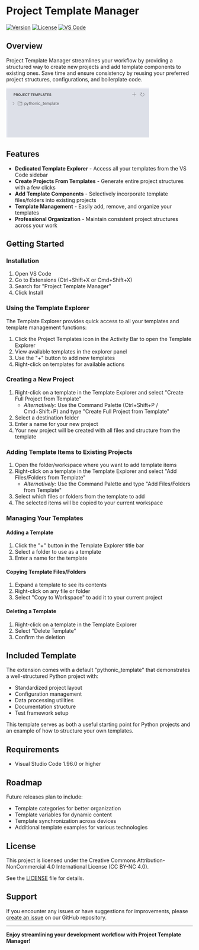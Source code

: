 # Project Template Manager

[![Version](https://img.shields.io/badge/version-1.4.8-blue.svg)](https://marketplace.visualstudio.com/items?itemName=artinmajdi.project-template-manager)
[![License](https://img.shields.io/badge/License-CC%20BY--NC%204.0-lightgrey.svg)](LICENSE)
[![VS Code](https://img.shields.io/badge/VS%20Code-1.101.0-blue.svg)](https://code.visualstudio.com/updates/v1_96)

## Overview

Project Template Manager streamlines your workflow by providing a structured way to create new projects and add template components to existing ones. Save time and ensure consistency by reusing your preferred project structures, configurations, and boilerplate code.

![Template Explorer](resources/screenshot.png)

## Features

- **Dedicated Template Explorer** - Access all your templates from the VS Code sidebar
- **Create Projects From Templates** - Generate entire project structures with a few clicks
- **Add Template Components** - Selectively incorporate template files/folders into existing projects
- **Template Management** - Easily add, remove, and organize your templates
- **Professional Organization** - Maintain consistent project structures across your work

## Getting Started

### Installation

1. Open VS Code
2. Go to Extensions (Ctrl+Shift+X or Cmd+Shift+X)
3. Search for "Project Template Manager"
4. Click Install

### Using the Template Explorer

The Template Explorer provides quick access to all your templates and template management functions:

1. Click the Project Templates icon in the Activity Bar to open the Template Explorer
2. View available templates in the explorer panel
3. Use the "+" button to add new templates
4. Right-click on templates for available actions

### Creating a New Project

1. Right-click on a template in the Template Explorer and select "Create Full Project from Template"
   - *Alternatively:* Use the Command Palette (Ctrl+Shift+P / Cmd+Shift+P) and type "Create Full Project from Template"
2. Select a destination folder
3. Enter a name for your new project
4. Your new project will be created with all files and structure from the template

### Adding Template Items to Existing Projects

1. Open the folder/workspace where you want to add template items
2. Right-click on a template in the Template Explorer and select "Add Files/Folders from Template"
   - *Alternatively:* Use the Command Palette and type "Add Files/Folders from Template"
3. Select which files or folders from the template to add
4. The selected items will be copied to your current workspace

### Managing Your Templates

#### Adding a Template
1. Click the "+" button in the Template Explorer title bar
2. Select a folder to use as a template
3. Enter a name for the template

#### Copying Template Files/Folders
1. Expand a template to see its contents
2. Right-click on any file or folder
3. Select "Copy to Workspace" to add it to your current project

#### Deleting a Template
1. Right-click on a template in the Template Explorer
2. Select "Delete Template"
3. Confirm the deletion

## Included Template

The extension comes with a default "pythonic_template" that demonstrates a well-structured Python project with:

- Standardized project layout
- Configuration management
- Data processing utilities
- Documentation structure
- Test framework setup

This template serves as both a useful starting point for Python projects and an example of how to structure your own templates.

## Requirements

- Visual Studio Code 1.96.0 or higher

## Roadmap

Future releases plan to include:

- Template categories for better organization
- Template variables for dynamic content
- Template synchronization across devices
- Additional template examples for various technologies

## License

This project is licensed under the Creative Commons Attribution-NonCommercial 4.0 International License (CC BY-NC 4.0).

See the [LICENSE](LICENSE) file for details.

## Support

If you encounter any issues or have suggestions for improvements, please [create an issue](https://github.com/artinmajdi/Project-Template-Manager/issues) on our GitHub repository.

---

**Enjoy streamlining your development workflow with Project Template Manager!**
